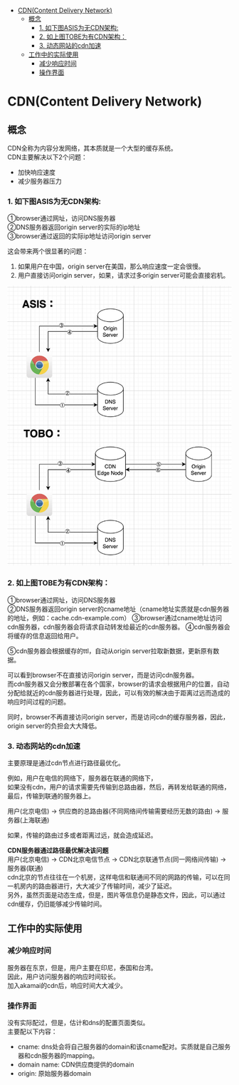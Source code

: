 - [CDN(Content Delivery Network)](#cdncontent-delivery-network)
  - [概念](#概念)
    - [1. 如下图ASIS为无CDN架构:](#1-如下图asis为无cdn架构)
    - [2. 如上图TOBE为有CDN架构：](#2-如上图tobe为有cdn架构)
    - [3. 动态网站的cdn加速](#3-动态网站的cdn加速)
  - [工作中的实际使用](#工作中的实际使用)
    - [减少响应时间](#减少响应时间)
    - [操作界面](#操作界面)

# CDN(Content Delivery Network)
## 概念
CDN全称为内容分发网络，其本质就是一个大型的缓存系统。  
CDN主要解决以下2个问题：
* 加快响应速度
* 减少服务器压力

### 1. 如下图ASIS为无CDN架构:  
①browser通过网址，访问DNS服务器  
②DNS服务器返回origin server的实际的ip地址  
③browser通过返回的实际ip地址访问origin server  

这会带来两个很显著的问题：  
1. 如果用户在中国，origin server在美国，那么响应速度一定会很慢。
2. 用户直接访问origin server，如果，请求过多origin server可能会直接宕机。

![cdn](./assets/img/cdn.png)  
### 2. 如上图TOBE为有CDN架构：  
①browser通过网址，访问DNS服务器  
②DNS服务器返回origin server的cname地址（cname地址实质就是cdn服务器的地址，例如：cache.cdn-example.com）
③browser通过cname地址访问cdn服务器，cdn服务器会将请求自动转发给最近的cdn服务器。
④cdn服务器会将缓存的信息返回给用户。

⑤cdn服务器会根据缓存的ttl，自动从origin server拉取新数据，更新原有数据。

可以看到browser不在直接访问origin server，而是访问cdn服务器。  
而cdn服务器又会分散部署在各个国家，browser的请求会根据用户的位置，自动分配给就近的cdn服务器进行处理，因此，可以有效的解决由于距离过远而造成的响应时间过程的问题。  

同时，browser不再直接访问origin server，而是访问cdn的缓存服务器，因此，origin server的负担会大大降低。

### 3. 动态网站的cdn加速
主要原理是通过cdn节点进行路径最优化。 

例如，用户在电信的网络下，服务器在联通的网络下，  
如果没有cdn，用户的请求需要先传输到总路由器，然后，再转发给联通的网络，最后，传输到联通的服务器上。  

用户(北京电信) -> 供应商的总路由器(不同网络间传输需要经历无数的路由) -> 服务器(上海联通)   

如果，传输的路由过多或者距离过远，就会造成延迟。

**CDN服务器通过路径最优解决该问题**  
用户(北京电信) -> CDN北京电信节点 -> CDN北京联通节点(同一网络间传输) -> 服务器(联通)  
cdn北京的节点往往在一个机房，这样电信和联通间不同的网路的传输，可以在同一机房内的路由器进行，大大减少了传输时间，减少了延迟。  
另外，虽然页面是动态生成，但是，图片等信息仍是静态文件，因此，可以通过cdn缓存，仍旧能够减少传输时间。

## 工作中的实际使用
### 减少响应时间
服务器在东京，但是，用户主要在印尼，泰国和台湾。  
因此，用户访问服务器的响应时间较长。  
加入akamai的cdn后，响应时间大大减少。

### 操作界面
没有实际配过，但是，估计和dns的配置页面类似。  
主要配以下内容：
* cname: dns处会将自己服务器的domain和该cname配对。实质就是自己服务器和cdn服务器的mapping。
* domain name: CDN供应商提供的domain
* origin: 原始服务器domain
